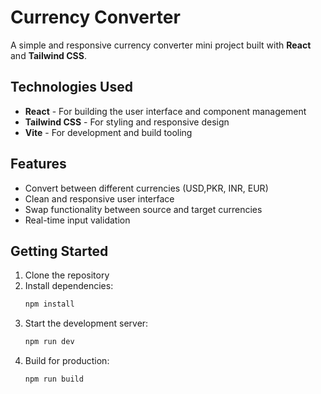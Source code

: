 # Currency Converter

A simple and responsive currency converter mini project built with **React** and **Tailwind CSS**.

## Technologies Used

- **React** - For building the user interface and component management
- **Tailwind CSS** - For styling and responsive design
- **Vite** - For development and build tooling

## Features

- Convert between different currencies (USD,PKR, INR, EUR)
- Clean and responsive user interface
- Swap functionality between source and target currencies
- Real-time input validation

## Getting Started

1. Clone the repository
2. Install dependencies:
   ```bash
   npm install
   ```
3. Start the development server:
   ```bash
   npm run dev
   ```
4. Build for production:
   ```bash
   npm run build
   ```
